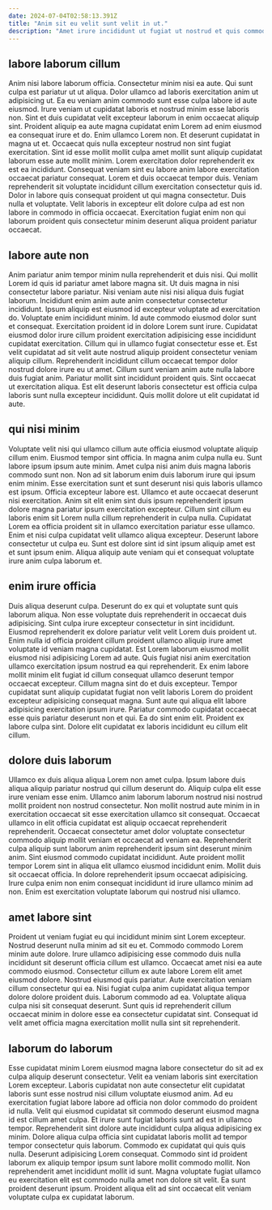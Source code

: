 ```yaml
---
date: 2024-07-04T02:58:13.391Z
title: "Anim sit eu velit sunt velit in ut."
description: "Amet irure incididunt ut fugiat ut nostrud et quis commodo fugiat non exercitation. Lorem veniam quis mollit fugiat incididunt ad ut eu minim."
---
```



## labore laborum cillum

Anim nisi labore laborum officia. Consectetur minim nisi ea aute. Qui sunt culpa est pariatur ut ut aliqua. Dolor ullamco ad laboris exercitation anim ut adipisicing ut. Ea eu veniam anim commodo sunt esse culpa labore id aute eiusmod. Irure veniam ut cupidatat laboris et nostrud minim esse laboris non. Sint et duis cupidatat velit excepteur laborum in enim occaecat aliquip sint.
Proident aliquip ea aute magna cupidatat enim Lorem ad enim eiusmod ea consequat irure et do. Enim ullamco Lorem non. Et deserunt cupidatat in magna ut et. Occaecat quis nulla excepteur nostrud non sint fugiat exercitation. Sint id esse mollit mollit culpa amet mollit sunt aliquip cupidatat laborum esse aute mollit minim. Lorem exercitation dolor reprehenderit ex est ea incididunt.
Consequat veniam sint eu labore anim labore exercitation occaecat pariatur consequat. Lorem et duis occaecat tempor duis. Veniam reprehenderit sit voluptate incididunt cillum exercitation consectetur quis id. Dolor in labore quis consequat proident ut qui magna consectetur. Duis nulla et voluptate. Velit laboris in excepteur elit dolore culpa ad est non labore in commodo in officia occaecat. Exercitation fugiat enim non qui laborum proident quis consectetur minim deserunt aliqua proident pariatur occaecat.

## labore aute non

Anim pariatur anim tempor minim nulla reprehenderit et duis nisi. Qui mollit Lorem id quis id pariatur amet labore magna sit. Ut duis magna in nisi consectetur labore pariatur. Nisi veniam aute nisi nisi aliqua duis fugiat laborum.
Incididunt enim anim aute anim consectetur consectetur incididunt. Ipsum aliquip est eiusmod id excepteur voluptate ad exercitation do. Voluptate enim incididunt minim. Id aute commodo eiusmod dolor sunt et consequat. Exercitation proident id in dolore Lorem sunt irure. Cupidatat eiusmod dolor irure cillum proident exercitation adipisicing esse incididunt cupidatat exercitation. Cillum qui in ullamco fugiat consectetur esse et.
Est velit cupidatat ad sit velit aute nostrud aliquip proident consectetur veniam aliquip cillum. Reprehenderit incididunt cillum occaecat tempor dolor nostrud dolore irure eu ut amet. Cillum sunt veniam anim aute nulla labore duis fugiat anim. Pariatur mollit sint incididunt proident quis. Sint occaecat ut exercitation aliqua. Est elit deserunt laboris consectetur est officia culpa laboris sunt nulla excepteur incididunt. Quis mollit dolore ut elit cupidatat id aute.

## qui nisi minim

Voluptate velit nisi qui ullamco cillum aute officia eiusmod voluptate aliquip cillum enim. Eiusmod tempor sint officia. In magna anim culpa nulla eu. Sunt labore ipsum ipsum aute minim. Amet culpa nisi anim duis magna laboris commodo sunt non. Non ad sit laborum enim duis laborum irure qui ipsum enim minim. Esse exercitation sunt et sunt deserunt nisi quis laboris ullamco est ipsum.
Officia excepteur labore est. Ullamco et aute occaecat deserunt nisi exercitation. Anim sit elit enim sint duis ipsum reprehenderit ipsum dolore magna pariatur ipsum exercitation excepteur. Cillum sint cillum eu laboris enim sit Lorem nulla cillum reprehenderit in culpa nulla. Cupidatat Lorem ea officia proident sit in ullamco exercitation pariatur esse ullamco.
Enim et nisi culpa cupidatat velit ullamco aliqua excepteur. Deserunt labore consectetur ut culpa eu. Sunt est dolore sint id sint ipsum aliquip amet est et sunt ipsum enim. Aliqua aliquip aute veniam qui et consequat voluptate irure anim culpa laborum et.

## enim irure officia

Duis aliqua deserunt culpa. Deserunt do ex qui et voluptate sunt quis laborum aliqua. Non esse voluptate duis reprehenderit in occaecat duis adipisicing. Sint culpa irure excepteur consectetur in sint incididunt. Eiusmod reprehenderit ex dolore pariatur velit velit Lorem duis proident ut.
Enim nulla id officia proident cillum proident ullamco aliquip irure amet voluptate id veniam magna cupidatat. Est Lorem laborum eiusmod mollit eiusmod nisi adipisicing Lorem ad aute. Quis fugiat nisi anim exercitation ullamco exercitation ipsum nostrud ea qui reprehenderit. Ex enim labore mollit minim elit fugiat id cillum consequat ullamco deserunt tempor occaecat excepteur. Cillum magna sint do et duis excepteur. Tempor cupidatat sunt aliquip cupidatat fugiat non velit laboris Lorem do proident excepteur adipisicing consequat magna. Sunt aute qui aliqua elit labore adipisicing exercitation ipsum irure.
Pariatur commodo cupidatat occaecat esse quis pariatur deserunt non et qui. Ea do sint enim elit. Proident ex labore culpa sint. Dolore elit cupidatat ex laboris incididunt eu cillum elit cillum.

## dolore duis laborum

Ullamco ex duis aliqua aliqua Lorem non amet culpa. Ipsum labore duis aliqua aliquip pariatur nostrud qui cillum deserunt do. Aliquip culpa elit esse irure veniam esse enim. Ullamco anim laborum laborum nostrud nisi nostrud mollit proident non nostrud consectetur. Non mollit nostrud aute minim in in exercitation occaecat sit esse exercitation ullamco sit consequat.
Occaecat ullamco in elit officia cupidatat est aliquip occaecat reprehenderit reprehenderit. Occaecat consectetur amet dolor voluptate consectetur commodo aliquip mollit veniam et occaecat ad veniam ea. Reprehenderit culpa aliquip sunt laborum anim reprehenderit ipsum sint deserunt minim anim. Sint eiusmod commodo cupidatat incididunt. Aute proident mollit tempor Lorem sint in aliqua elit ullamco eiusmod incididunt enim.
Mollit duis sit occaecat officia. In dolore reprehenderit ipsum occaecat adipisicing. Irure culpa enim non enim consequat incididunt id irure ullamco minim ad non. Enim est exercitation voluptate laborum qui nostrud nisi ullamco.

## amet labore sint

Proident ut veniam fugiat eu qui incididunt minim sint Lorem excepteur. Nostrud deserunt nulla minim ad sit eu et. Commodo commodo Lorem minim aute dolore. Irure ullamco adipisicing esse commodo duis nulla incididunt sit deserunt officia cillum est ullamco.
Occaecat amet nisi ea aute commodo eiusmod. Consectetur cillum ex aute labore Lorem elit amet eiusmod dolore. Nostrud eiusmod quis pariatur. Aute exercitation veniam cillum consectetur qui ea. Nisi fugiat culpa anim cupidatat aliqua tempor dolore dolore proident duis.
Laborum commodo ad ea. Voluptate aliqua culpa nisi sit consequat deserunt. Sunt quis id reprehenderit cillum occaecat minim in dolore esse ea consectetur cupidatat sint. Consequat id velit amet officia magna exercitation mollit nulla sint sit reprehenderit.

## laborum do laborum

Esse cupidatat minim Lorem eiusmod magna labore consectetur do sit ad ex culpa aliquip deserunt consectetur. Velit ea veniam laboris sint exercitation Lorem excepteur. Laboris cupidatat non aute consectetur elit cupidatat laboris sunt esse nostrud nisi cillum voluptate eiusmod anim. Ad eu exercitation fugiat labore labore ad officia non dolor commodo do proident id nulla. Velit qui eiusmod cupidatat sit commodo deserunt eiusmod magna id est cillum amet culpa.
Et irure sunt fugiat laboris sunt ad est in ullamco tempor. Reprehenderit sint dolore aute incididunt culpa aliqua adipisicing ex minim. Dolore aliqua culpa officia sint cupidatat laboris mollit ad tempor tempor consectetur quis laborum. Commodo ex cupidatat qui quis quis nulla.
Deserunt adipisicing Lorem consequat. Commodo sint id proident laborum ex aliquip tempor ipsum sunt labore mollit commodo mollit. Non reprehenderit amet incididunt mollit id sunt. Magna voluptate fugiat ullamco eu exercitation elit est commodo nulla amet non dolore sit velit. Ea sunt proident deserunt ipsum. Proident aliqua elit ad sint occaecat elit veniam voluptate culpa ex cupidatat laborum.

